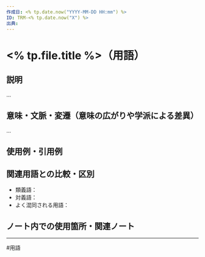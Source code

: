 ```yaml
---
作成日: <% tp.date.now("YYYY-MM-DD HH:mm") %>
ID: TRM-<% tp.date.now("X") %>
出典:
---
```


# <% tp.file.title %>（用語）

## 説明

...

## 意味・文脈・変遷（意味の広がりや学派による差異）

...

## 使用例・引用例



## 関連用語との比較・区別

- 類義語：
- 対義語：
- よく混同される用語：

## ノート内での使用箇所・関連ノート


---
#用語 